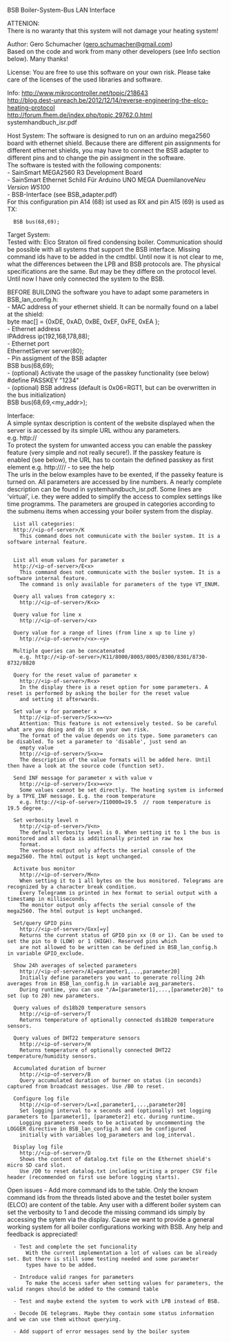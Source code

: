BSB Boiler-System-Bus LAN Interface

ATTENION:  
      There is no waranty that this system will not damage your heating system!

Author: Gero Schumacher (gero.schumacher@gmail.com)  
      Based on the code and work from many other developers (see Info section below). Many thanks!

License:
      You are free to use this software on your own risk. Please take care of the licenses of the used libraries and software.

Info:
      http://www.mikrocontroller.net/topic/218643  
      http://blog.dest-unreach.be/2012/12/14/reverse-engineering-the-elco-heating-protocol  
      http://forum.fhem.de/index.php/topic,29762.0.html  
      systemhandbuch_isr.pdf

Host System:
      The software is designed to run on an arduino mega2560 board with ethernet shield.
      Because there are different pin assignments for different ethernet shields, you
      may have to connect the BSB adapter to different pins and to change the pin assigment
      in the software.  
      The software is tested with the following components:        
      - SainSmart MEGA2560 R3 Development Board  
      - SainSmart Ethernet Schild Für Arduino UNO MEGA Duemilanove*Neu Version W5100*  
      - BSB-Interface (see BSB_adapter.pdf)  
      For this configuration pin A14 (68) ist used as RX and pin A15 (69) is used as TX:

      BSB bus(68,69);
      
Target System:  
      Tested with: Elco Straton oil fired condensing boiler.
      Communication should be possible with all systems that support the BSB interface.
      Missing command ids have to be added in the cmdtbl.
      Until now it is not clear to me, what the differences between the LPB and BSB protocols are. The physical specifications
      are the same. But may be they differe on the protocol level. Until now I have only connected the system to the BSB.
    
BEFORE BUILDING the software you have to adapt some parameters in BSB_lan_config.h:  
      - MAC address of your ethernet shield. It can be normally found on a label at the shield:  
        byte mac[] = {0xDE, 0xAD, 0xBE, 0xEF, 0xFE, 0xEA };  
      - Ethernet address  
        IPAddress ip(192,168,178,88);  
      - Ethernet port  
        EthernetServer server(80);  
      - Pin assigment of the BSB adapter  
        BSB bus(68,69);  
      - (optional) Activate the usage of the passkey functionality (see below)  
        #define PASSKEY  "1234"  
      - (optional) BSB address (default is 0x06=RGT1, but can be overwritten in the bus initialization)  
        BSB bus(68,69,<my_addr>);  
        
Interface:  
      A simple syntax description is content of the website displayed when the server is accessed by its simple URL withou any parameters.  
      e.g. http://<ip-of-server>  
      To protect the system for unwanted access you can enable the passkey feature (very simple and not really secure!).
      If the passkey feature is enabled (see below), the URL has to contain the defined passkey as first element
      e.g. http://<ip-of-server>/<passkey>/    - to see the help  
      The urls in the below examples have to be exented, if the passeky feature is turned on.
      All parameters are accessed by line numbers. A nearly complete description can be found in systemhandbuch_isr.pdf.
      Some lines are 'virtual', i.e. they were added to simplify the access to complex settings like time programms.
      The parameters are grouped in categories according to the submenu items when accessing your boiler system from the display.

      List all categories:
      http://<ip-of-server>/K
        This command does not communicate with the boiler system. It is a software internal feature.


      List all enum values for parameter x
      http://<ip-of-server>/E<x>
        This command does not communicate with the boiler system. It is a software internal feature.
        The command is only available for parameters of the type VT_ENUM.

      Query all values from category x: 
        http://<ip-of-server>/K<x>

      Query value for line x
        http://<ip-of-server>/<x>

      Query value for a range of lines (from line x up to line y)
        http://<ip-of-server>/<x>-<y>

      Multiple queries can be concatenated
        e.g. http://<ip-of-server>/K11/8000/8003/8005/8300/8301/8730-8732/8820

      Query for the reset value of parameter x
        http://<ip-of-server>/R<x>
        In the display there is a reset option for some parameters. A reset is performed by asking the boiler for the reset value
        and setting it afterwards.

      Set value v for parameter x
        http://<ip-of-server>/S<x>=<v>
        Attention: This feature is not extensively tested. So be careful what are you doing and do it on your own risk.
        The format of the value depends on its type. Some parameters can be disabled. To set a parameter to 'disable', just send an
        empty value
        http://<ip-of-server>/S<x>=
        The description of the value formats will be added here. Until then have a look at the source code (function set).
          
      Send INF message for parameter x with value v
        http://<ip-of-server>/I<x>=<v>
        Some values cannot be set directly. The heating system is informed by a TPYE_INF message. E.g. the room temperature
        e.g. http://<ip-of-server>/I10000=19.5  // room temperature is 19.5 degree.

      Set verbosity level n
        http://<ip-of-server>/V<n>
        The default verbosity level is 0. When setting it to 1 the bus is monitored and all data is additionally printed in raw hex 
        format.
        The verbose output only affects the serial console of the mega2560. The html output is kept unchanged.

      Activate bus monitor
        http://<ip-of-server>/M<n>
        When setting it to 1 all bytes on the bus monitored. Telegrams are recognized by a character break condition.
        Every Telegramm is printed in hex format to serial output with a timestamp in milliseconds.
        The monitor output only affects the serial console of the mega2560. The html output is kept unchanged.
        
      Set/query GPIO pins
        http://<ip-of-server>/Gxx[=y]
        Returns the current status of GPIO pin xx (0 or 1). Can be used to set the pin to 0 (LOW) or 1 (HIGH). Reserved pins which 
        are not allowed to be written can be defined in BSB_lan_config.h in variable GPIO_exclude.
      
      Show 24h averages of selected parameters
        http://<ip-of-server>/A[=parameter1,...,parameter20]
        Initially define parameters you want to generate rolling 24h averages from in BSB_lan_config.h in variable avg_parameters.
        During runtime, you can use "/A=[parameter1],...,[parameter20]" to set (up to 20) new parameters.
      
      Query values of ds18b20 temperature sensors
        http://<ip-of-server>/T
        Returns temperature of optionally connected ds18b20 temperature sensors.
        
      Query values of DHT22 temperature sensors
        http://<ip-of-server>/H
        Returns temperature of optionally connected DHT22 temperature/humidity sensors.
      
      Accumulated duration of burner
        http://<ip-of-server>/B
        Query accumulated duration of burner on status (in seconds) captured from broadcast messages. Use /B0 to reset.

      Configure log file
        http://<ip-of-server>/L=x[,parameter1,...,parameter20]
        Set logging interval to x seconds and (optionally) set logging parameters to [parameter1], [parameter2] etc. during runtime.
        Logging parameters needs to be activated by uncommenting the LOGGER directive in BSB_lan_config.h and can be configured 
        initially with variables log_parameters and log_interval.

      Display log file
        http://<ip-of-server>/D
        Shows the content of datalog.txt file on the Ethernet shield's micro SD card slot. 
        Use /D0 to reset datalog.txt including writing a proper CSV file header (recommended on first use before logging starts).

Open issues
      - Add more command ids to the table.
          Only the known command ids from the threads listed above and the testet boiler system (ELCO) are content of the table.
          Any user with a different boiler system can set the verbosity to 1 and decode the missing command ids simply by accessing the 
          sytem via
          the display.
          Cause we want to provide a general working system for all boiler configurations working with BSB. Any help and feedback is 
          appreciated!
          
      - Test and complete the set funcionality
          With the current implementation a lot of values can be already set. But there is still some testing needed and some parameter 
          types have to be added.

      - Introduce valid ranges for parameters
          To make the access safer when setting values for parameters, the valid ranges should be added to the command table

      - Test and maybe extend the system to work with LPB instead of BSB.

      - Decode DE telegrams. Maybe they contain some status information and we can use them without querying.

      - Add support of error messages send by the boiler system
